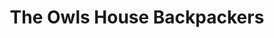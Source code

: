 ---
title: "The Owls House Backpackers"
url: /nieu-bethesda/the-owls-house-backpackers/
shop: Allgemein
---